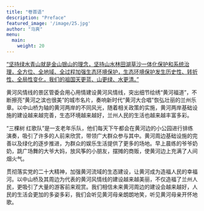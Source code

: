 ```yaml
---
title: "卷首语"
description: "Preface"
featured_image: '/image/25.jpg'
author: "马爽"
menu:
  main:
    weight: 20
---
```


[“坚持绿水青山就是金山银山的理念，坚持山水林田湖草沙一体化保护和系统治理，全方位、全地域、全过程加强生态环境保护，生态环境保护发生历史性、转折性、全局性变化，我们的祖国天更蓝、山更绿、水更清。”](http.bing.com)

黄河风情线的景区管委会用心用情建设黄河风情线，突出细节绘绣“黄河福道”，不断擦亮“黄河之滨也很美”的城市名片，奏响新时代“黄河大合唱”恢弘壮丽的兰州乐章。以中山桥为轴的黄河两岸的不同风光，随着相关政策的实施，黄河两岸基础设施的建设越来越完善，生态环境越来越好，兰州人民的生活也越来越丰富多彩。

“三棵树 红歌队”是一支老年乐队，他们每天下午都会在黄河边的小公园进行排练演奏，吸引了许多的人前来欣赏，带领广大群众参与其中。黄河周边基础设施的完善以及绿化的逐步推进，为群众的娱乐生活提供了更多的场地。早上晨练的爷爷奶奶，跳广场舞的大爷大妈，放风筝的小朋友，摆摊的商贩，使黄河边上充满了人间烟火气。

贯彻落实党的二十大精神，加强黄河流域的生态建设，让黄河成为造福人民的幸福河。以中山桥及其周边为代表的黄河风情线的建设越来越美丽，不仅造福了兰州人民，更吸引了大量的游客前来观赏。我们相信未来黄河周边的建设会越来越好，人民的生活会更加的多姿多彩，我们会听见黄河母亲朗朗地笑，听见黄河母亲开怀地歌。
